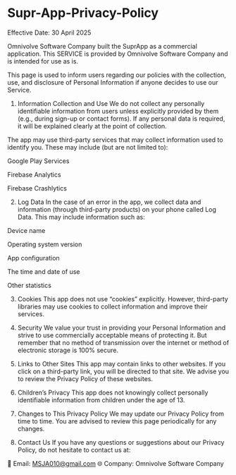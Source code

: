 # Supr-App-Privacy-Policy
Effective Date: 30 April 2025

Omnivolve Software Company built the SuprApp as a commercial application. This SERVICE is provided by Omnivolve Software Company and is intended for use as is.

This page is used to inform users regarding our policies with the collection, use, and disclosure of Personal Information if anyone decides to use our Service.

1. Information Collection and Use
We do not collect any personally identifiable information from users unless explicitly provided by them (e.g., during sign-up or contact forms). If any personal data is required, it will be explained clearly at the point of collection.

The app may use third-party services that may collect information used to identify you. These may include (but are not limited to):

Google Play Services

Firebase Analytics

Firebase Crashlytics

2. Log Data
In the case of an error in the app, we collect data and information (through third-party products) on your phone called Log Data. This may include information such as:

Device name

Operating system version

App configuration

The time and date of use

Other statistics

3. Cookies
This app does not use “cookies” explicitly. However, third-party libraries may use cookies to collect information and improve their services.

4. Security
We value your trust in providing your Personal Information and strive to use commercially acceptable means of protecting it. But remember that no method of transmission over the internet or method of electronic storage is 100% secure.

5. Links to Other Sites
This app may contain links to other websites. If you click on a third-party link, you will be directed to that site. We advise you to review the Privacy Policy of these websites.

6. Children’s Privacy
This app does not knowingly collect personally identifiable information from children under the age of 13.

7. Changes to This Privacy Policy
We may update our Privacy Policy from time to time. You are advised to review this page periodically for any changes.

8. Contact Us
If you have any questions or suggestions about our Privacy Policy, do not hesitate to contact us at:

📧 Email: MSJA010@gmail.com
🌐 Company: Omnivolve Software Company

